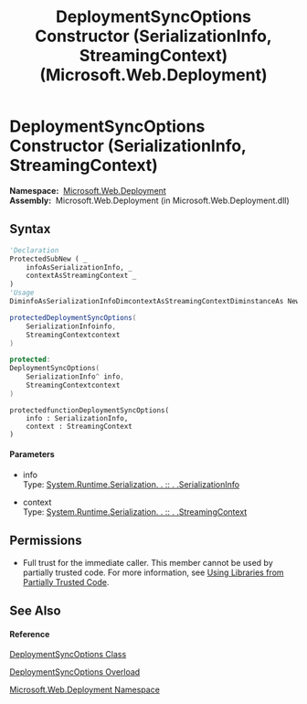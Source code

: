 ﻿---
title: DeploymentSyncOptions Constructor (SerializationInfo, StreamingContext) (Microsoft.Web.Deployment)
TOCTitle: DeploymentSyncOptions Constructor (SerializationInfo, StreamingContext)
ms:assetid: M:Microsoft.Web.Deployment.DeploymentSyncOptions.#ctor(System.Runtime.Serialization.SerializationInfo,System.Runtime.Serialization.StreamingContext)
ms:mtpsurl: https://msdn.microsoft.com/en-us/library/microsoft.web.deployment.deploymentsyncoptions.deploymentsyncoptions(v=VS.90)
ms:contentKeyID: 20209317
ms.date: 05/02/2012
mtps_version: v=VS.90
dev_langs:
- vb
- csharp
- c++
- jscript
api_location:
- Microsoft.Web.Deployment.dll
api_name:
- Microsoft.Web.Deployment.DeploymentSyncOptions..ctor
api_type:
- Managed
topic_type:
- apiref
- kbSyntax
product_family_name: VS
ROBOTS: INDEX,FOLLOW
---

# DeploymentSyncOptions Constructor (SerializationInfo, StreamingContext)

**Namespace:**  [Microsoft.Web.Deployment](microsoft-web-deployment-namespace.md)  
**Assembly:**  Microsoft.Web.Deployment (in Microsoft.Web.Deployment.dll)

## Syntax

``` vb
'Declaration
ProtectedSubNew ( _
    infoAsSerializationInfo, _
    contextAsStreamingContext _
)
'Usage
DiminfoAsSerializationInfoDimcontextAsStreamingContextDiminstanceAs NewDeploymentSyncOptions(info, context)
```

``` csharp
protectedDeploymentSyncOptions(
    SerializationInfoinfo,
    StreamingContextcontext
)
```

``` c++
protected:
DeploymentSyncOptions(
    SerializationInfo^ info, 
    StreamingContextcontext
)
```

``` jscript
protectedfunctionDeploymentSyncOptions(
    info : SerializationInfo, 
    context : StreamingContext
)
```

#### Parameters

  - info  
    Type: [System.Runtime.Serialization. . :: . .SerializationInfo](https://msdn.microsoft.com/en-us/library/a9b6042e\(v=vs.90\))  

<!-- end list -->

  - context  
    Type: [System.Runtime.Serialization. . :: . .StreamingContext](https://msdn.microsoft.com/en-us/library/t16abws5\(v=vs.90\))  

## Permissions

  - Full trust for the immediate caller. This member cannot be used by partially trusted code. For more information, see [Using Libraries from Partially Trusted Code](https://msdn.microsoft.com/en-us/library/8skskf63\(v=vs.90\)).

## See Also

#### Reference

[DeploymentSyncOptions Class](deploymentsyncoptions-class-microsoft-web-deployment.md)

[DeploymentSyncOptions Overload](deploymentsyncoptions-constructor-microsoft-web-deployment.md)

[Microsoft.Web.Deployment Namespace](microsoft-web-deployment-namespace.md)

